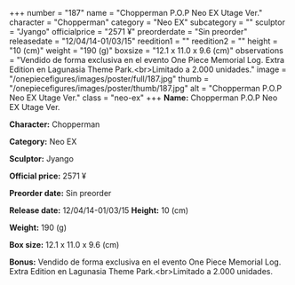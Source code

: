 +++
number = "187"
name = "Chopperman P.O.P Neo EX Utage Ver."
character = "Chopperman"
category = "Neo EX"
subcategory = ""
sculptor = "Jyango"
officialprice = "2571 ¥"
preorderdate = "Sin preorder"
releasedate = "12/04/14-01/03/15"
reedition1 = ""
reedition2 = ""
height = "10 (cm)"
weight = "190 (g)"
boxsize = "12.1 x 11.0 x 9.6 (cm)"
observations = "Vendido de forma exclusiva en el evento One Piece Memorial Log. Extra Edition en Lagunasia Theme Park.&lt;br&gt;Limitado a 2.000 unidades."
image = "/onepiecefigures/images/poster/full/187.jpg"
thumb = "/onepiecefigures/images/poster/thumb/187.jpg"
alt = "Chopperman P.O.P Neo EX Utage Ver."
class = "neo-ex"
+++
**Name:** Chopperman P.O.P Neo EX Utage Ver.

**Character:** Chopperman

**Category:** Neo EX 

**Sculptor:** Jyango

**Official price:** 2571 ¥

**Preorder date:** Sin preorder

**Release date:** 12/04/14-01/03/15
**Height:** 10 (cm)

**Weight:** 190 (g)

**Box size:** 12.1 x 11.0 x 9.6 (cm)

**Bonus:** Vendido de forma exclusiva en el evento One Piece Memorial Log. Extra Edition en Lagunasia Theme Park.&lt;br&gt;Limitado a 2.000 unidades.
